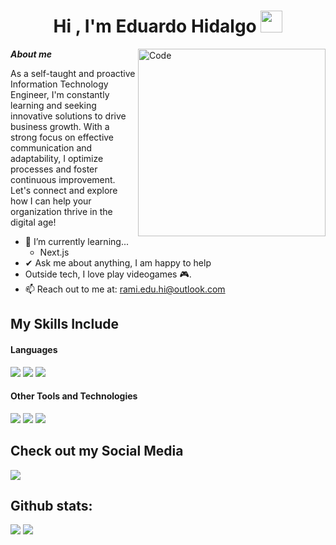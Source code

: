 <h1 align="center"><b>Hi , I'm Eduardo Hidalgo </b><img src="https://media.giphy.com/media/hvRJCLFzcasrR4ia7z/giphy.gif" width="35"></h1>
<!--  -->
<img align="right" width=300px alt="Code" src="https://media0.giphy.com/media/2IudUHdI075HL02Pkk/200.webp?cid=790b7611iqvytv1tsg7uiq7nrgp91qf0yir43wuq5oa7k5ee&ep=v1_gifs_search&rid=200.webp&ct=g" />

***About me***

As a self-taught and proactive Information Technology Engineer, I'm constantly learning and seeking innovative solutions to drive business growth. With a strong focus on effective communication and adaptability, I optimize processes and foster continuous improvement. Let's connect and explore how I can help your organization thrive in the digital age!
- 🌱 I’m currently learning...
  - Next.js
- ✔ Ask me about anything, I am happy to help<br>
- Outside tech, I love play videogames 🎮.
- 📫 Reach out to me at: <a href="rami.edu.hi@outlook.com">rami.edu.hi@outlook.com</a>

## My Skills Include

<h4> Languages </h4>
<span> 
  <img src="https://img.shields.io/badge/javascript-%23323330.svg?style=for-the-badge&logo=javascript&logoColor=%23F7DF1E">
  <img src="https://img.shields.io/badge/typescript-%23007ACC.svg?style=for-the-badge&logo=typescript&logoColor=white">
  <img src="https://img.shields.io/badge/c%23-%23239120.svg?style=for-the-badge&logo=csharp&logoColor=white">
  
 


</span>


<h4> Other Tools and Technologies </h4>
<span>
  <img src="https://img.shields.io/badge/Git-F05032?style=for-the-badge&logo=git&logoColor=white">
  <img src="https://img.shields.io/badge/jira-%230A0FFF.svg?style=for-the-badge&logo=jira&logoColor=white">
  <img src="https://img.shields.io/badge/chatGPT-74aa9c?style=for-the-badge&logo=openai&logoColor=white">



</span>

## Check out my Social Media
<span>
<a target="_blank" href="https://www.linkedin.com/in/eduardohg15/">
    <img src="https://img.shields.io/badge/linkedin-%230077B5.svg?style=for-the-badge&logo=linkedin&logoColor=white">
</a>
</span>


<h2>Github stats:</h2> 

[![](https://github-readme-stats.vercel.app/api?username=Eduardo9910&show_icons=true&theme=tokyonight&hide_border=true&locale=en)](https://github.com/Eduardo9910)
[![](https://github-readme-streak-stats.herokuapp.com/?user=Eduardo9910&theme=material-palenight)](https://github.com/Eduardo9910)

